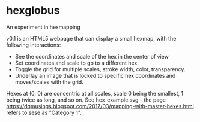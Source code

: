 # hexglobus
An experiment in hexmapping

v0.1 is an HTML5 webpage that can display a small hexmap, with the following interactions:

- See the coordinates and scale of the hex in the center of view
- Set coordinates and scale to go to a different hex.
- Toggle the grid for multiple scales, stroke width, color, transparency.
- Underlay an image that is locked to specific hex coordinates and moves/scales with the grid.

Hexes at (0, 0) are concentric at all scales, scale 0 being the smallest, 1 being twice as long, and so on. See hex-example.svg - the page https://dqmusings.blogspot.com/2017/03/mapping-with-master-hexes.html refers to sese as "Category 1". 
